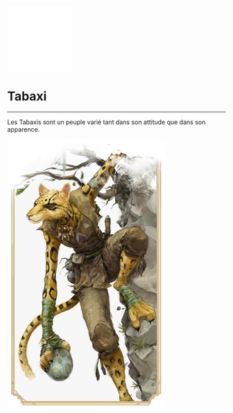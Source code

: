 <div class="icon-container">
  <img src="../_media/especes/Tabaxi.png" alt="Tabaxi" class="icon-r-title" data-no-zoom />

# Tabaxi <!-- {docsify-ignore} -->

</div>

---

<div class="bloc-pres">
<div class="bloc-texte">
  <div class="texte">
    <p>Les Tabaxis sont un peuple varié tant dans son attitude que dans son apparence.</p>
  </div>
  </div>
  <img src="../_media/especes/pres-tabaxi.png" alt="Tabaxi" class="img-pres" data-no-zoom />
</div>